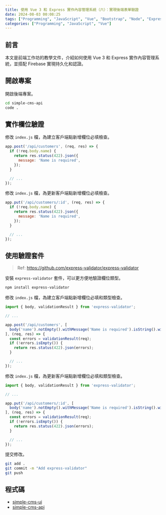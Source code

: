 ```yaml
---
title: 使用 Vue 3 和 Express 實作內容管理系統（六）：實現後端表單驗證
date: 2024-08-03 00:08:25
tags: ["Programming", "JavaScript", "Vue", "Bootstrap", "Node", "Express", "Firebase", "Firestore", "CMS"]
categories: ["Programming", "JavaScript", "Vue"]
---
```


## 前言

本文是前端工作坊的教學文件，介紹如何使用 Vue 3 和 Express 實作內容管理系統，並搭配 Firebase 實現持久化和認證。

## 開啟專案

開啟後端專案。

```bash
cd simple-cms-api
code .
```

## 實作欄位驗證

修改 `index.js` 檔，為建立客戶端點新增欄位必填檢查。

```js
app.post('/api/customers', (req, res) => {
  if (!req.body.name) {
    return res.status(422).json({
      message: 'Name is required',
    });
  }

  // ...
});
```

修改 `index.js` 檔，為更新客戶端點新增欄位必填檢查。

```js
app.put('/api/customers/:id', (req, res) => {
  if (!req.body.name) {
    return res.status(422).json({
      message: 'Name is required',
    });
  }

  // ...
});
```

## 使用驗證套件

> Ref: <https://github.com/express-validator/express-validator>

安裝 `express-validator` 套件，可以更方便地驗證欄位類型。

```bash
npm install express-validator
```

修改 `index.js` 檔，為建立客戶端點新增欄位必填和類型檢查。

```js
import { body, validationResult } from 'express-validator';

// ...

app.post('/api/customers', [
  body('name').notEmpty().withMessage('Name is required').isString().withMessage('Name must be a string'),
], (req, res) => {
  const errors = validationResult(req);
  if (!errors.isEmpty()) {
    return res.status(422).json(errors);
  }

  // ...
});
```

修改 `index.js` 檔，為更新客戶端點新增欄位必填和類型檢查。

```js
import { body, validationResult } from 'express-validator';

// ...

app.put('/api/customers/:id', [
  body('name').notEmpty().withMessage('Name is required').isString().withMessage('Name must be a string'),
], (req, res) => {
  const errors = validationResult(req);
  if (!errors.isEmpty()) {
    return res.status(422).json(errors);
  }

  // ...
});
```

提交修改。

```bash
git add .
git commit -m "Add express-validator"
git push
```

## 程式碼

- [simple-cms-ui](https://github.com/memochou1993/simple-cms-ui)
- [simple-cms-api](https://github.com/memochou1993/simple-cms-api)
